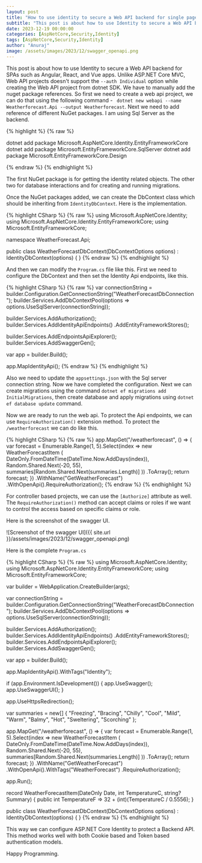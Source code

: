 ```yaml
---
layout: post
title: "How to use identity to secure a Web API backend for single page apps"
subtitle: "This post is about how to use Identity to secure a Web API backend for SPAs such as Angular, React, and Vue apps."
date: 2023-12-19 00:00:00
categories: [AspNetCore,Security,Identity]
tags: [AspNetCore,Security,Identity]
author: "Anuraj"
image: /assets/images/2023/12/swagger_openapi.png
---
```


This post is about how to use Identity to secure a Web API backend for SPAs such as Angular, React, and Vue apps. Unlike ASP.NET Core MVC, Web API projects doesn't support the `--auth Individual` option while creating the Web API project from dotnet SDK. We have to manually add the nuget package references. So first we need to create a web api project, we can do that using the following command - ` dotnet new webapi --name Weatherforecast.Api --output Weatherforecast`. Next we need to add reference of different NuGet packages. I am using Sql Server as the backend.

{% highlight %}
{% raw %}

dotnet add package Microsoft.AspNetCore.Identity.EntityFrameworkCore
dotnet add package Microsoft.EntityFrameworkCore.SqlServer
dotnet add package Microsoft.EntityFrameworkCore.Design

{% endraw %}
{% endhighlight %}

The first NuGet package is for getting the identity related objects. The other two for database interactions and for creating and running migrations.

Once the NuGet packages added, we can create the DbContext class which should be inheriting from `IdentityDbContext`. Here is the implementation.

{% highlight CSharp %}
{% raw %}
using Microsoft.AspNetCore.Identity;
using Microsoft.AspNetCore.Identity.EntityFrameworkCore;
using Microsoft.EntityFrameworkCore;

namespace WeatherForecast.Api;

public class WeatherForecastDbContext(DbContextOptions<WeatherForecastDbContext> options) 
    : IdentityDbContext<IdentityUser>(options)
{
}
{% endraw %}
{% endhighlight %}

And then we can modify the `Program.cs` file like this. First we need to configure the DbContext and then set the Identity Api endpoints, like this.

{% highlight CSharp %}
{% raw %}
var connectionString = builder.Configuration.GetConnectionString("WeatherForecastDbConnection");
builder.Services.AddDbContextPool<WeatherForecastDbContext>(options => options.UseSqlServer(connectionString));

builder.Services.AddAuthorization();
builder.Services.AddIdentityApiEndpoints<IdentityUser>()
    .AddEntityFrameworkStores<WeatherForecastDbContext>();

builder.Services.AddEndpointsApiExplorer();
builder.Services.AddSwaggerGen();

var app = builder.Build();

app.MapIdentityApi<IdentityUser>();
{% endraw %}
{% endhighlight %}

Also we need to update the `appsettings.json` with the Sql server connection string. Now we have completed the configuration. Next we can create migrations using the command `dotnet ef migrations add InitialMigrations`, then create database and apply migrations using `dotnet ef database update` command.

Now we are ready to run the web api. To protect the Api endpoints, we can use `RequireAuthorization()` extension method. To protect the `/weatherforecast` we can do like this.

{% highlight CSharp %}
{% raw %}
app.MapGet("/weatherforecast", () =>
{
    var forecast =  Enumerable.Range(1, 5).Select(index =>
        new WeatherForecastItem
        (
            DateOnly.FromDateTime(DateTime.Now.AddDays(index)),
            Random.Shared.Next(-20, 55),
            summaries[Random.Shared.Next(summaries.Length)]
        ))
        .ToArray();
    return forecast;
})
.WithName("GetWeatherForecast")
.WithOpenApi().RequireAuthorization();
{% endraw %}
{% endhighlight %}

For controller based projects, we can use the `[Authorize]` attribute as well. The `RequireAuthorization()` method can accept claims or roles if we want to control the access based on specific claims or role.

Here is the screenshot of the swagger UI.

![Screenshot of the swagger UI]({{ site.url }}/assets/images/2023/12/swagger_openapi.png)

Here is the complete `Program.cs`

{% highlight CSharp %}
{% raw %}
using Microsoft.AspNetCore.Identity;
using Microsoft.AspNetCore.Identity.EntityFrameworkCore;
using Microsoft.EntityFrameworkCore;

var builder = WebApplication.CreateBuilder(args);

var connectionString = builder.Configuration.GetConnectionString("WeatherForecastDbConnection");
builder.Services.AddDbContextPool<WeatherForecastDbContext>(options => options.UseSqlServer(connectionString));

builder.Services.AddAuthorization();
builder.Services.AddIdentityApiEndpoints<IdentityUser>()
    .AddEntityFrameworkStores<WeatherForecastDbContext>();
builder.Services.AddEndpointsApiExplorer();
builder.Services.AddSwaggerGen();

var app = builder.Build();

app.MapIdentityApi<IdentityUser>().WithTags("Identity");

if (app.Environment.IsDevelopment())
{
    app.UseSwagger();
    app.UseSwaggerUI();
}

app.UseHttpsRedirection();

var summaries = new[]
{
    "Freezing", "Bracing", "Chilly", "Cool", "Mild", "Warm", "Balmy", "Hot", "Sweltering", "Scorching"
};

app.MapGet("/weatherforecast", () =>
{
    var forecast =  Enumerable.Range(1, 5).Select(index =>
        new WeatherForecastItem
        (
            DateOnly.FromDateTime(DateTime.Now.AddDays(index)),
            Random.Shared.Next(-20, 55),
            summaries[Random.Shared.Next(summaries.Length)]
        ))
        .ToArray();
    return forecast;
})
.WithName("GetWeatherForecast")
.WithOpenApi().WithTags("WeatherForecast")
.RequireAuthorization();

app.Run();

record WeatherForecastItem(DateOnly Date, int TemperatureC, string? Summary)
{
    public int TemperatureF => 32 + (int)(TemperatureC / 0.5556);
}

public class WeatherForecastDbContext(DbContextOptions<WeatherForecastDbContext> options) 
    : IdentityDbContext<IdentityUser>(options)
{
}
{% endraw %}
{% endhighlight %}


This way we can configure ASP.NET Core Identity to protect a Backend API. This method works well with both Cookie based and Token based authentication models.

Happy Programming.